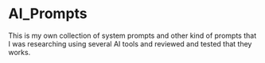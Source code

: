 # AI_Prompts
This is my own collection of system prompts and other kind of prompts that I was researching using several AI tools and reviewed and tested that they works.

